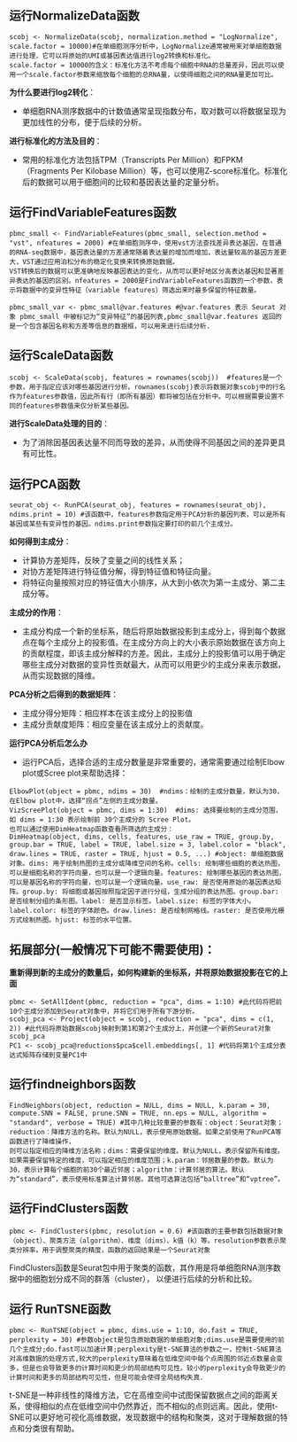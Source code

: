 ## 运行NormalizeData函数
~~~
scobj <- NormalizeData(scobj, normalization.method = "LogNormalize", scale.factor = 10000)#在单细胞测序分析中，LogNormalize通常被用来对单细胞数据进行处理，它可以将原始的UMI或基因表达值进行log2转换和标准化。
scale.factor = 10000的含义：标准化方法不考虑每个细胞中RNA的总量差异，因此可以使用一个scale.factor参数来缩放每个细胞的总RNA量，以使得细胞之间的RNA量更加可比。
~~~
**为什么要进行log2转化**：
+ 单细胞RNA测序数据中的计数值通常呈现指数分布，取对数可以将数据呈现为更加线性的分布，便于后续的分析。

**进行标准化的方法及目的**：
+ 常用的标准化方法包括TPM（Transcripts Per Million）和FPKM（Fragments Per Kilobase Million）等，也可以使用Z-score标准化。标准化后的数据可以用于细胞间的比较和基因表达量的定量分析。

## 运行FindVariableFeatures函数
~~~
pbmc_small <- FindVariableFeatures(pbmc_small, selection.method = "vst", nfeatures = 2000) #在单细胞测序中，使用vst方法查找差异表达基因，在普通的RNA-seq数据中，基因表达量的方差通常随着表达量的增加而增加，表达量较高的基因方差更大，VST通过应用泊松分布的稳定化变换来转换原始数据。
VST转换后的数据可以更准确地反映基因表达的变化，从而可以更好地区分高表达基因和显著差异表达的基因的区别。nfeatures = 2000是FindVariableFeatures函数的一个参数，表示将数据中的变异性特征（variable features）筛选出来时最多保留的特征数量。

pbmc_small_var <- pbmc_small@var.features #@var.features 表示 Seurat 对象 pbmc_small 中被标记为“变异特征”的基因列表,pbmc_small@var.features 返回的是一个包含基因名称和方差等信息的数据框，可以用来进行后续分析.
~~~

## 运行ScaleData函数
~~~
scobj <- ScaleData(scobj, features = rownames(scobj))  #features是一个参数，用于指定应该对哪些基因进行分析。rownames(scobj)表示将数据对象scobj中的行名作为features参数值，因此所有行（即所有基因）都将被包括在分析中。可以根据需要设置不同的features参数值来仅分析某些基因。
~~~
**进行ScaleData处理的目的**：
+ 为了消除因基因表达量不同而导致的差异，从而使得不同基因之间的差异更具有可比性。

## 运行PCA函数
~~~
seurat_obj <- RunPCA(seurat_obj, features = rownames(seurat_obj), ndims.print = 10) #该函数中，features参数指定用于PCA分析的基因列表，可以是所有基因或某些有变异性的基因。ndims.print参数指定要打印的前几个主成分。
~~~
**如何得到主成分**：
+ 计算协方差矩阵，反映了变量之间的线性关系；
+ 对协方差矩阵进行特征值分解，得到特征值和特征向量。
+ 将特征向量按照对应的特征值大小排序，从大到小依次为第一主成分、第二主成分等。

**主成分的作用**：
+ 主成分构成一个新的坐标系，随后将原始数据投影到主成分上，得到每个数据点在每个主成分上的投影值。在主成分方向上的大小表示原始数据在该方向上的贡献程度，即该主成分解释的方差。因此，主成分上的投影值可以用于确定哪些主成分对数据的变异性贡献最大，从而可以用更少的主成分来表示数据，从而实现数据的降维。

**PCA分析之后得到的数据矩阵**：
+ 主成分得分矩阵：相应样本在该主成分上的投影值    
+ 主成分贡献度矩阵：相应变量在该主成分上的贡献度。

**运行PCA分析后怎么办**
+ 运行PCA后，选择合适的主成分数量是非常重要的，通常需要通过绘制Elbow plot或Scree plot来帮助选择：
~~~
ElbowPlot(object = pbmc, ndims = 30)  #ndims：绘制的主成分数量，默认为30，在Elbow plot中，选择“拐点”左侧的主成分数量。
VizScreePlot(object = pbmc, dims = 1:30)  #dims: 选择要绘制的主成分范围，如 dims = 1:30 表示绘制前 30个主成分的 Scree Plot。
也可以通过使用DimHeatmap函数查看所筛选的主成分：
DimHeatmap(object, dims, cells, features, use_raw = TRUE, group.by, group.bar = TRUE, label = TRUE, label.size = 3, label.color = "black", draw.lines = TRUE, raster = TRUE, hjust = 0.5, ...) #object: 单细胞数据对象。dims: 用于绘制热图的主成分或降维空间的名称。cells: 绘制哪些细胞的表达热图，可以是细胞名称的字符向量，也可以是一个逻辑向量。features: 绘制哪些基因的表达热图，可以是基因名称的字符向量，也可以是一个逻辑向量。use_raw: 是否使用原始的基因表达矩阵。group.by: 将细胞或基因按照指定因子进行分组，生成分组的表达热图。group.bar: 是否绘制分组的条形图。label: 是否显示标签。label.size: 标签的字体大小。label.color: 标签的字体颜色。draw.lines: 是否绘制网格线。raster: 是否使用光栅方式绘制热图。hjust: 标签的水平位置。
~~~
## 拓展部分(一般情况下可能不需要使用)：
**重新得到新的主成分的数量后，如何构建新的坐标系，并将原始数据投影在它的上面**
~~~
pbmc <- SetAllIdent(pbmc, reduction = "pca", dims = 1:10) #此代码将把前10个主成分添加到Seurat对象中，并将它们用于所有下游分析。
scobj_pca <- Project(object = scobj, reduction = "pca", dims = c(1, 2)) #此代码将原始数据scobj映射到第1和第2个主成分上，并创建一个新的Seurat对象scobj_pca
PC1 <- scobj_pca@reductions$pca$cell.embeddings[, 1] #代码将第1个主成分表达式矩阵存储到变量PC1中
~~~

## 运行findneighbors函数
~~~
FindNeighbors(object, reduction = NULL, dims = NULL, k.param = 30, compute.SNN = FALSE, prune.SNN = TRUE, nn.eps = NULL, algorithm = "standard", verbose = TRUE) #其中几种比较重要的参数有：object：Seurat对象；reduction：降维方法的名称。默认为NULL，表示使用原始数据。如果之前使用了RunPCA等函数进行了降维操作，
则可以指定相应的降维方法名称；dims：需要保留的维度。默认为NULL，表示保留所有维度。如果需要保留特定的维度，可以指定相应的维度范围；k.param：邻居数量的参数。默认为30，表示计算每个细胞的前30个最近邻居；algorithm：计算邻居的算法。默认为“standard”，表示使用标准算法计算邻居。其他可选算法包括“balltree”和“vptree”。
~~~

## 运行FindClusters函数
~~~
pbmc <- FindClusters(pbmc, resolution = 0.6) #该函数的主要参数包括数据对象（object）、聚类方法（algorithm）、维度（dims）、k值（k）等。resolution参数表示聚类分辨率，用于调整聚类的精度，函数的返回结果是一个Seurat对象
~~~
FindClusters函数是Seurat包中用于聚类的函数，其作用是将单细胞RNA测序数据中的细胞划分成不同的群落（cluster），
以便进行后续的分析和比较。

## 运行 RunTSNE函数
~~~
pbmc <- RunTSNE(object = pbmc, dims.use = 1:10, do.fast = TRUE, perplexity = 30) #参数object是包含原始数据的单细胞对象;dims.use是需要使用的前几个主成分;do.fast可以加速计算;perplexity是t-SNE算法的参数之一，控制t-SNE算法对高维数据的处理方式,较大的perplexity意味着在低维空间中每个点周围的邻近点数量会变多，但是也会导致更多的计算时间和更少的局部结构可见性。较小的perplexity会导致更少的计算时间和更多的局部结构可见性，但是可能会使得全局结构失真.
~~~
t-SNE是一种非线性的降维方法，它在高维空间中试图保留数据点之间的距离关系，使得相似的点在低维空间中仍然靠近，而不相似的点则远离。因此，使用t-SNE可以更好地可视化高维数据，发现数据中的结构和聚类，这对于理解数据的特点和分类很有帮助。











































